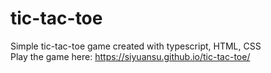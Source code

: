 # tic-tac-toe
Simple tic-tac-toe game created with typescript, HTML, CSS\
Play the game here: https://siyuansu.github.io/tic-tac-toe/
